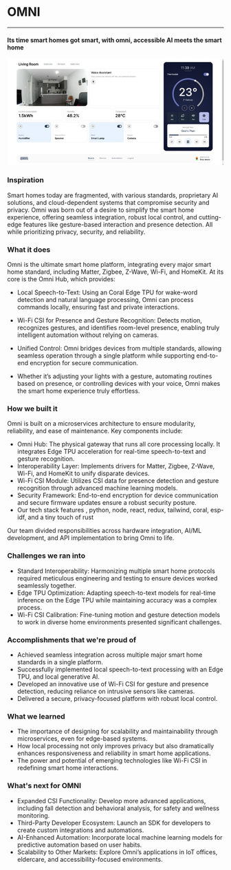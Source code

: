 # OMNI
--------------------------------
#### Its time smart homes got smart, with omni, accessible AI meets the smart home
![OMNI dashboard](gallery.jpg)
### Inspiration
Smart homes today are fragmented, with various standards, proprietary AI solutions, and cloud-dependent systems that compromise security and privacy. Omni was born out of a desire to simplify the smart home experience, offering seamless integration, robust local control, and cutting-edge features like gesture-based interaction and presence detection. All while prioritizing privacy, security, and reliability.

### What it does
Omni is the ultimate smart home platform, integrating every major smart home standard, including Matter, Zigbee, Z-Wave, Wi-Fi, and HomeKit. At its core is the Omni Hub, which provides:

- Local Speech-to-Text: Using an Coral Edge TPU for wake-word detection and natural language processing, Omni can process commands locally, ensuring fast and private interactions.

- Wi-Fi CSI for Presence and Gesture Recognition: Detects motion, recognizes gestures, and identifies room-level presence, enabling truly intelligent automation without relying on cameras.

- Unified Control: Omni bridges devices from multiple standards, allowing seamless operation through a single platform while supporting end-to-end encryption for secure communication.

- Whether it’s adjusting your lights with a gesture, automating routines based on presence, or controlling devices with your voice, Omni makes the smart home experience truly effortless.


### How we built it
Omni is built on a microservices architecture to ensure modularity, reliability, and ease of maintenance. Key components include:
- Omni Hub: The physical gateway that runs all core processing locally. It integrates Edge TPU acceleration for real-time speech-to-text and gesture recognition.
- Interoperability Layer: Implements drivers for Matter, Zigbee, Z-Wave, Wi-Fi, and HomeKit to unify disparate devices.
- Wi-Fi CSI Module: Utilizes CSI data for presence detection and gesture recognition through advanced machine learning models.
- Security Framework: End-to-end encryption for device communication and secure firmware updates ensure a robust security posture.
- Our tech stack features , python, node, react, redux, tailwind, coral, esp-idf, and a tiny touch of rust

Our team divided responsibilities across hardware integration, AI/ML development, and API implementation to bring Omni to life.

### Challenges we ran into
- Standard Interoperability: Harmonizing multiple smart home protocols required meticulous engineering and testing to ensure devices worked seamlessly together.
- Edge TPU Optimization: Adapting speech-to-text models for real-time inference on the Edge TPU while maintaining accuracy was a complex process.
- Wi-Fi CSI Calibration: Fine-tuning motion and gesture detection models to work in diverse home environments presented significant challenges.


### Accomplishments that we're proud of
- Achieved seamless integration across multiple major smart home standards in a single platform.
- Successfully implemented local speech-to-text processing with an Edge TPU, and local generative AI. 
- Developed an innovative use of Wi-Fi CSI for gesture and presence detection, reducing reliance on intrusive sensors like cameras.
- Delivered a secure, privacy-focused platform with robust local control.


### What we learned
- The importance of designing for scalability and maintainability through microservices, even for edge-based systems.
- How local processing not only improves privacy but also dramatically enhances responsiveness and reliability in smart home applications.
- The power and potential of emerging technologies like Wi-Fi CSI in redefining smart home interactions.

### What's next for OMNI
- Expanded CSI Functionality: Develop more advanced applications, including fall detection and behavioral analysis, for safety and wellness monitoring.
- Third-Party Developer Ecosystem: Launch an SDK for developers to create custom integrations and automations.
- AI-Enhanced Automation: Incorporate local machine learning models for predictive automation based on user habits.
- Scalability to Other Markets: Explore Omni’s applications in IoT offices, eldercare, and accessibility-focused environments.
